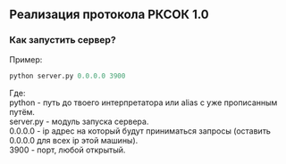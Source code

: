 ## Реализация протокола РКСОК 1.0

### Как запустить сервер?

Пример:<br />
```python
python server.py 0.0.0.0 3900
```

Где:<br />
python    - путь до твоего интерпретатора или alias с уже прописанным путём.<br />
server.py - модуль запуска сервера.<br />
0.0.0.0   - ip адрес на который будут приниматься запросы (оставить 0.0.0.0 для всех ip этой машины).<br />
3900      - порт, любой открытый.<br />
